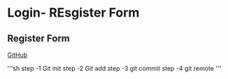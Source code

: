 # Login- REsgister Form

## Register Form

[GitHub](https://github.com/niranozenn/Login-Register-Form)

'''sh
step -1 Git init
step -2 Git add
step -3 git commit
step -4 git remote
'''
